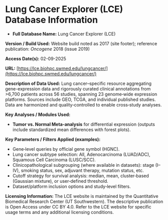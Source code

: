 # Lung Cancer Explorer (LCE) Database Information

* **Full Database Name:** Lung Cancer Explorer (LCE)

**Version / Build Used:** Website build noted as 2017 (site footer); reference publication: *Oncogene* 2018 (issue 2019)

**Access Date(s):** 02-09-2025

**URL:** [https://lce.biohpc.swmed.edu/lungcancer/](https://lce.biohpc.swmed.edu/lungcancer/)

**Description of Data Used:** Lung cancer–specific resource aggregating gene-expression data and rigorously curated clinical annotations from >6,700 patients across 56 studies, spanning 23 genome‑wide expression platforms. Sources include GEO, TCGA, and individual published studies. Data are harmonized and quality‑controlled to enable cross‑study analyses.

**Key Analyses / Modules Used:**
* **Tumor vs. Normal Meta‑analysis** for differential expression (outputs include standardized mean differences with forest plots).

**Key Parameters / Filters Applied (examples):**
* Gene‑level queries by official gene symbol (HGNC).
* Lung cancer subtype selection: All, Adenocarcinoma (LUAD/ADC), Squamous Cell Carcinoma (LUSC/SCC).
* Clinicopathological subgrouping (where available in datasets): stage (I–IV), smoking status, sex, adjuvant therapy, mutation status, etc.
* Cutoff strategy for survival analysis: median, mean, cluster‑based (Gaussian mixture), or user‑defined threshold.
* Dataset/platform inclusion options and study‑level filters.

**Licensing Information:** The LCE website is maintained by the Quantitative Biomedical Research Center (UT Southwestern). The descriptive publication is Open Access under CC BY 4.0. Refer to the LCE website for specific usage terms and any additional licensing conditions.

